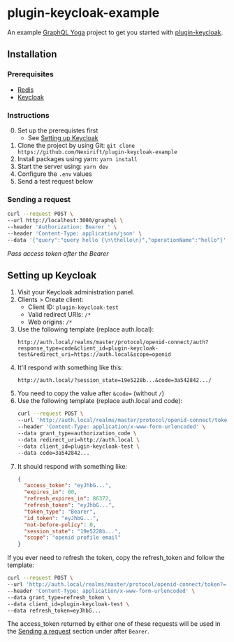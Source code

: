 # plugin-keycloak-example

An example [GraphQL Yoga](https://github.com/dotansimha/graphql-yoga) project to get you started with [plugin-keycloak](https://github.com/Nexirift/plugin-keycloak).

## Installation

### Prerequisites

- [Redis](https://redis.io)
- [Keycloak](https://www.keycloak.org)

### Instructions

0. Set up the prerequistes first
   - See [Setting up Keycloak](#setting-up-keycloak)
1. Clone the project by using Git: `git clone https://github.com/Nexirift/plugin-keycloak-example`
2. Install packages using yarn: `yarn install`
3. Start the server using: `yarn dev`
4. Configure the `.env` values
5. Send a test request below

### Sending a request

```bash
curl --request POST \
--url http://localhost:3000/graphql \
--header 'Authorization: Bearer ' \
--header 'Content-Type: application/json' \
--data '{"query":"query hello {\n\thello\n}","operationName":"hello"}'
```

_Pass access token after the Bearer_

## Setting up Keycloak

1. Visit your Keycloak administration panel.
2. Clients > Create client:
   - Client ID: `plugin-keycloak-test`
   - Valid redirect URIs: `/*`
   - Web origins: `/*`
3. Use the following template (replace auth.local):
   ```
   http://auth.local/realms/master/protocol/openid-connect/auth?response_type=code&client_id=plugin-keycloak-test&redirect_uri=https://auth.local&scope=openid
   ```
4. It'll respond with something like this:
   ```
   http://auth.local/?session_state=19e5228b...&code=3a542842.../
   ```
5. You need to copy the value after `&code=` (without `/`)
6. Use the following template (replace auth.local and code):
   ```bash
   curl --request POST \
   --url 'http://auth.local/realms/master/protocol/openid-connect/token?=' \
   --header 'Content-Type: application/x-www-form-urlencoded' \
   --data grant_type=authorization_code \
   --data redirect_uri=http://auth.local \
   --data client_id=plugin-keycloak-test \
   --data code=3a542842...
   ```
7. It should respond with something like:
   ```json
   {
     "access_token": "eyJhbG...",
     "expires_in": 60,
     "refresh_expires_in": 86372,
     "refresh_token": "eyJhbG...",
     "token_type": "Bearer",
     "id_token": "eyJhbG...",
     "not-before-policy": 0,
     "session_state": "19e5228b...",
     "scope": "openid profile email"
   }
   ```

If you ever need to refresh the token, copy the refresh_token and follow the template:

```bash
curl --request POST \
--url 'http://auth.local/realms/master/protocol/openid-connect/token?=' \
--header 'Content-Type: application/x-www-form-urlencoded' \
--data grant_type=refresh_token \
--data client_id=plugin-keycloak-test \
--data refresh_token=eyJhbG...
```

The access_token returned by either one of these requests will be used in the [Sending a request](#sending-a-request) section under after `Bearer`.

